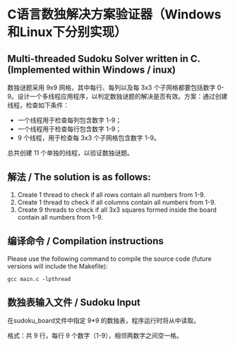 C语言数独解决方案验证器（Windows和Linux下分别实现）
==============
Multi-threaded Sudoku Solver written in C. (Implemented within Windows / inux)
--------------

数独谜题采用 9x9 网格，其中每行、每列以及每 3x3 个子网格都要包括数字 0-9。设计一个多线程应用程序，以判定数独谜题的解决是否有效。方案：通过创建线程，检查如下条件：

- 一个线程用于检查每列包含数字 1-9；
- 一个线程用于检查每行包含数字 1-9；
- 9 个线程，用于检查每 3x3 个子网格包含数字 1-9。

总共创建 11 个单独的线程，以验证数独谜题。

解法 / The solution is as follows:
--------------

1. Create 1 thread to check if all rows contain all numbers from 1-9.
2. Create 1 thread to check if all columns contain all numbers from 1-9.
3. Create 9 threads to check if all 3x3 squares formed inside the board contain all numbers from 1-9.

编译命令 / Compilation instructions
--------------
Please use the following command to compile the source code (future versions will include the Makefile):

    gcc main.c -lpthread
	
数独表输入文件 / Sudoku Input
--------------
在sudoku_board文件中指定 9*9 的数独表，程序运行时将从中读取。

格式：共 9 行，每行 9 个数字（1-9），相邻两数字之间空一格。
